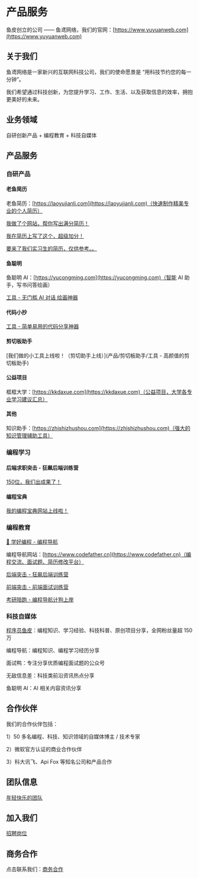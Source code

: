 # 产品服务

鱼皮创立的公司 —— 鱼鸢网络，我们的官网：[https://www.yuyuanweb.com](https://www.yuyuanweb.com)



## 关于我们

鱼鸢网络是一家新兴的互联网科技公司，我们的使命愿景是 “用科技节约您的每一分钟”。

我们希望通过科技创新，为您提升学习、工作、生活、以及获取信息的效率，拥抱更美好的未来。



## 业务领域

自研创新产品 + 编程教育 + 科技自媒体



## 产品服务

### 自研产品

#### 老鱼简历

老鱼简历：[https://laoyujianli.com](https://laoyujianli.com)（快速制作精美专业的个人简历）

[我做了个网站，帮你写出满分简历！](产品/老鱼简历/我做了个网站，帮你写出满分简历！.md)

[我在简历上写了这个，超级加分！](产品/老鱼简历/我在简历上写了这个，超级加分！.md)

[要来了我们实习生的简历，仅供参考。。](产品/老鱼简历/要来了我们实习生的简历，仅供参考。。.md)

#### 鱼聪明
鱼聪明 AI：[https://yucongming.com](https://yucongming.com)（智能 AI 助手，写书问答绘画）

[工具 - 无门槛 AI 对话  绘画神器](产品/鱼聪明/工具%20-%20无门槛%20AI%20对话%20%20绘画神器.md)

#### 代码小抄
[工具 - 简单易用的代码分享神器](产品/代码小抄/工具%20-%20简单易用的代码分享神器.md)

#### 剪切板助手

[我们做的小工具上线啦！（剪切助手上线）](产品/剪切板助手/工具 - 高颜值的剪切板助手)

#### 公益项目
框框大学：[https://kkdaxue.com](https://kkdaxue.com)（公益项目，大学各专业学习建议汇总）

#### 其他

知识助手：[https://zhishizhushou.com](https://zhishizhushou.com)（强大的知识管理辅助工具）

### 编程学习

#### 后端求职突击 - 狂飙后端训练营

[150位，我们出成果了！](编程学习/后端求职突击-狂飙训练营/150位，我们出成果了！.md)

#### 编程宝典

[我的编程宝典网站上线啦！](编程学习/编程宝典/我的编程宝典网站上线啦！.md)

### 编程教育

[💎 学好编程 - 编程导航](https://yuyuanweb.feishu.cn/wiki/VC1qwmX9diCBK3kidyec74vFnde) 

编程导航网站：[https://www.codefather.cn](https://www.codefather.cn)（编程交流、面试题、简历修改平台）

[后端突击 - 狂飙后端训练营](https://yuyuanweb.feishu.cn/wiki/EShmwklfJifDv4k4fCEcdp0Qnrd) 

[前端突击 - 前端面试训练营](https://yuyuanweb.feishu.cn/wiki/UIoAwQAZLiDecgkVw65cQFoenKf)

[考研陪跑 - 编程导航计狗上岸](https://yuyuanweb.feishu.cn/wiki/Qr35wx2dgif2wNkIwikc0jjRnyw) 



### 科技自媒体

[程序员鱼皮](https://space.bilibili.com/12890453/)：编程知识、学习经验、科技科普、原创项目分享，全网粉丝量超 150 万

编程导航：编程知识、编程学习经历分享

面试鸭：专注分享优质编程面试题的公众号

无敌信息差：科技类前沿资讯热点分享

鱼聪明 AI：AI 相关内容资讯分享



## 合作伙伴

我们的合作伙伴包括：

1）50 多名编程、科技、知识领域的自媒体博主 / 技术专家

2）微软官方认证的商业合作伙伴

3）科大讯飞、Api Fox 等知名公司和产品合作



## 团队信息

[年轻快乐的团队](https://yuyuanweb.feishu.cn/wiki/DmB9wCm52iVVQLk98E2clx26nFg) 



## 加入我们

[招聘岗位](https://yuyuanweb.feishu.cn/wiki/GlMiw80xIiOC3PkQb59c5ecKnoH) 



## 商务合作

点击联系我们：[商务合作](https://yuyuanweb.feishu.cn/wiki/AOzgw1mOliX6SskAVEicK6u7nDA) 
